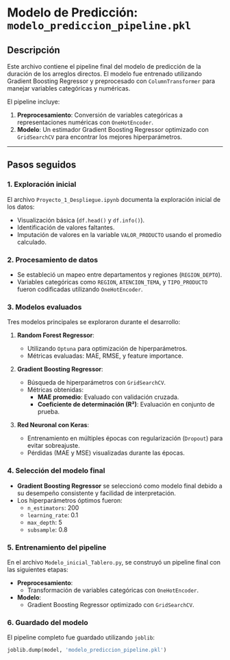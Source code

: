 # Modelo de Predicción: `modelo_prediccion_pipeline.pkl`

## Descripción
Este archivo contiene el pipeline final del modelo de predicción de la duración de los arreglos directos. El modelo fue entrenado utilizando Gradient Boosting Regressor y preprocesado con `ColumnTransformer` para manejar variables categóricas y numéricas.

El pipeline incluye:
1. **Preprocesamiento**: Conversión de variables categóricas a representaciones numéricas con `OneHotEncoder`.
2. **Modelo**: Un estimador Gradient Boosting Regressor optimizado con `GridSearchCV` para encontrar los mejores hiperparámetros.

---

## Pasos seguidos

### 1. Exploración inicial
El archivo `Proyecto_1_Despliegue.ipynb` documenta la exploración inicial de los datos:
- Visualización básica (`df.head()` y `df.info()`).
- Identificación de valores faltantes.
- Imputación de valores en la variable `VALOR_PRODUCTO` usando el promedio calculado.

### 2. Procesamiento de datos
- Se estableció un mapeo entre departamentos y regiones (`REGION_DEPTO`).
- Variables categóricas como `REGION`, `ATENCION_TEMA`, y `TIPO_PRODUCTO` fueron codificadas utilizando `OneHotEncoder`.

### 3. Modelos evaluados
Tres modelos principales se exploraron durante el desarrollo:

1. **Random Forest Regressor**:
   - Utilizando `Optuna` para optimización de hiperparámetros.
   - Métricas evaluadas: MAE, RMSE, y feature importance.

2. **Gradient Boosting Regressor**:
   - Búsqueda de hiperparámetros con `GridSearchCV`.
   - Métricas obtenidas:
     - **MAE promedio**: Evaluado con validación cruzada.
     - **Coeficiente de determinación (R²)**: Evaluación en conjunto de prueba.

3. **Red Neuronal con Keras**:
   - Entrenamiento en múltiples épocas con regularización (`Dropout`) para evitar sobreajuste.
   - Pérdidas (MAE y MSE) visualizadas durante las épocas.

### 4. Selección del modelo final
- **Gradient Boosting Regressor** se seleccionó como modelo final debido a su desempeño consistente y facilidad de interpretación.
- Los hiperparámetros óptimos fueron:
  - `n_estimators`: 200
  - `learning_rate`: 0.1
  - `max_depth`: 5
  - `subsample`: 0.8

### 5. Entrenamiento del pipeline
En el archivo `Modelo_inicial_Tablero.py`, se construyó un pipeline final con las siguientes etapas:
- **Preprocesamiento**:
  - Transformación de variables categóricas con `OneHotEncoder`.
- **Modelo**:
  - Gradient Boosting Regressor optimizado con `GridSearchCV`.

### 6. Guardado del modelo
El pipeline completo fue guardado utilizando `joblib`:
```python
joblib.dump(model, 'modelo_prediccion_pipeline.pkl')